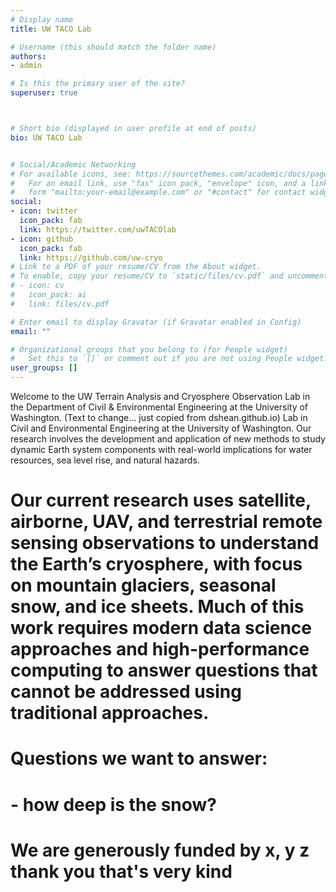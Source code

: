 ```yaml
---
# Display name
title: UW TACO Lab

# Username (this should match the folder name)
authors:
- admin

# Is this the primary user of the site?
superuser: true



# Short bio (displayed in user profile at end of posts)
bio: UW TACO Lab


# Social/Academic Networking
# For available icons, see: https://sourcethemes.com/academic/docs/page-builder/#icons
#   For an email link, use "fas" icon pack, "envelope" icon, and a link in the
#   form "mailto:your-email@example.com" or "#contact" for contact widget.
social:
- icon: twitter
  icon_pack: fab
  link: https://twitter.com/uwTACOlab
- icon: github
  icon_pack: fab
  link: https://github.com/uw-cryo
# Link to a PDF of your resume/CV from the About widget.
# To enable, copy your resume/CV to `static/files/cv.pdf` and uncomment the lines below.
# - icon: cv
#   icon_pack: ai
#   link: files/cv.pdf

# Enter email to display Gravatar (if Gravatar enabled in Config)
email: ""

# Organizational groups that you belong to (for People widget)
#   Set this to `[]` or comment out if you are not using People widget.
user_groups: []
---
```


Welcome to the UW Terrain Analysis and Cryosphere Observation Lab in the Department of Civil & Environmental Engineering at the University of Washington. (Text to change... just copied from dshean.github.io)
Lab in Civil and Environmental Engineering at the University of Washington. Our research involves the development and application of new methods to study dynamic Earth system components with real-world implications for water resources, sea level rise, and natural hazards. 

 # Our current research uses satellite, airborne, UAV, and terrestrial remote sensing observations to understand the Earth’s cryosphere, with focus on mountain glaciers, seasonal snow, and ice sheets. Much of this work requires modern data science approaches and high-performance computing to answer questions that cannot be addressed using traditional approaches.

 # Questions we want to answer:
 # - how deep is the snow?

 # We are generously funded by x, y z thank you that's very kind